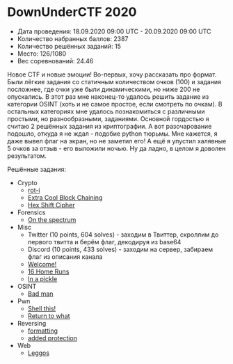 # DownUnderCTF 2020

* Дата проведения: 18.09.2020 09:00 UTC - 20.09.2020 09:00 UTC
* Количество набранных баллов: 2387
* Количество решённых заданий: 15
* Место: 126/1080
* Вес соревнований: 24.46

Новое CTF и новые эмоции! Во-первых, хочу рассказать про формат. Были лёгкие задания со статичным количеством
очков (100) и задания посложнее, где очки уже были динамическими, но ниже 200 не опускались. В этот раз мне наконец-то
удалось решить задание из категории OSINT (хоть и не самое простое, если смотреть по очкам). В остальных категориях мне
удалось познакомиться с различными простыми, но разнообразными, заданиями. Основной гордостью я считаю 2 решённых
задания из криптографии. А вот разочарование подошло, откуда я не ждал - подобие python тюрьмы. Мне кажется, я даже 
вывел флаг на экран, но не заметил его! А ещё я упустил халявные 5 очков за отзыв - его выложили ночью. Ну да ладно, в
целом я доволен результатом.

Решённые задания:

* Crypto
  * [rot-i](./Crypto/rot-i)
  * [Extra Cool Block Chaining](./Crypto/Extra%20Cool%20Block%20Chaining)
  * [Hex Shift Cipher](./Crypto/Hex%20Shift%20Cipher)
* Forensics
  * [On the spectrum](./Forensics/On%20the%20spectrum)
* Misc
  * Twitter (10 points, 604 solves) - заходим в Твиттер, скроллим до первого твитта и берём флаг, декодируя из base64
  * Discord (10 points, 433 solves) - заходим на сервер, забираем флаг из описания канала
  * [Welcome!](./Misc/Welcome!)
  * [16 Home Runs](./Misc/16%20Home%20Runs)
  * [In a pickle](./Misc/In%20a%20pickle)
* OSINT
  * [Bad man](./OSINT/Bad%20man)  
* Pwn
  * [Shell this!](Pwn/Shell%20this!)
  * [Return to what](Pwn/Return%20to%20what)
* Reversing
  * [formatting](./Reversing/formatting)
  * [added protection](./Reversing/added%20protection)
* Web
  * [Leggos](./Web/Leggos)
 